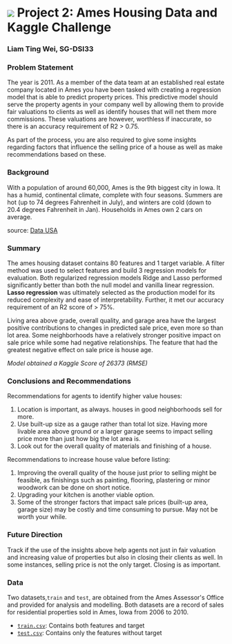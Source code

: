 # ![](https://ga-dash.s3.amazonaws.com/production/assets/logo-9f88ae6c9c3871690e33280fcf557f33.png) Project 2: Ames Housing Data and Kaggle Challenge

### Liam Ting Wei, SG-DSI33

### Problem Statement
The year is 2011. As a member of the data team at an established real estate company located in Ames you have been tasked with creating a regression model that is able to predict property prices. This predictive model should serve the property agents in your company well by allowing them to provide fair valuations to clients as well as identify houses that will net them more commissions. These valuations are however, worthless if inaccurate, so there is an accuracy requirement of R2 > 0.75.

As part of the process, you are also required to give some insights regarding factors that influence the selling price of a house as well as make recommendations based on these. 

### Background
With a population of around 60,000, Ames is the 9th biggest city in Iowa. It has a humid, continental climate, complete with four seasons. Summers are hot (up to 74 degrees Fahrenheit in July), and winters are cold (down to 20.4 degrees Fahrenheit in Jan). Households in Ames own 2 cars on average. 

source: [Data USA](https://datausa.io/profile/geo/ames-ia/)

### Summary
The ames housing dataset contains 80 features and 1 target variable. A filter method was used to select features and build 3 regression models for evaluation. Both regularized regression models Ridge and Lasso performed significantly better than both the null model and vanilla linear regression. **Lasso regression** was ultimately selected as the production model for its reduced complexity and ease of interpretability. Further, it met our accuracy requirement of an R2 score of > 75%.

Living area above grade, overall quality, and garage area have the largest positive contributions to changes in predicted sale price, even more so than lot area. Some neighborhoods have a relatively stronger positive impact on sale price while some had negative relationships. The feature that had the greatest negative effect on sale price is house age.

*Model obtained a Kaggle Score of 26373 (RMSE)*

### Conclusions and Recommendations

Recommendations for agents to identify higher value houses:
1. Location is important, as always. houses in good neighborhoods sell for more. 
2. Use built-up size as a gauge rather than total lot size. Having more livable area above ground or a larger garage seems to impact selling price more than just how big the lot area is.
3. Look out for the overall quality of materials and finishing of a house.  

Recommendations to increase house value before listing:
1. Improving the overall quality of the house just prior to selling might be feasible, as finishings such as painting, flooring, plastering or minor woodwork can be done on short notice.
2. Upgrading your kitchen is another viable option.
3. Some of the stronger factors that impact sale prices (built-up area, garage size) may be costly and time consuming to pursue. May not be worth your while.

### Future Direction
Track if the use of the insights above help agents not just in fair valuation and increasing value of properties but also in closing their clients as well. In some instances, selling price is not the only target. Closing is as important.

### Data
Two datasets,`train` and `test`, are obtained from the Ames Assessor's Office and provided for analysis and modelling. Both datasets are a record of sales for residential properties sold in Ames, Iowa from 2006 to 2010.
* [`train.csv`](./data/train.csv): Contains both features and target
* [`test.csv`](./data/test.csv): Contains only the features without target
